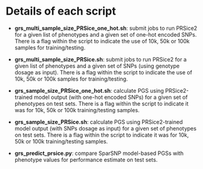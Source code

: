 # Details of each script


- **grs_multi_sample_size_PRSice_one_hot.sh**: submit jobs to run PRSice2 for a given list of phenotypes and a given set of one-hot encoded SNPs. There is a flag within the script to indicate the use of 10k, 50k or 100k samples for training/testing.

- **grs_multi_sample_size_PRSice.sh**: submit jobs to run PRSice2 for a given list of phenotypes and a given set of SNPs (using genotype dosage as input). There is a flag within the script to indicate the use of 10k, 50k or 100k samples for training/testing.

-	**grs_sample_size_PRSice_one_hot.sh**: calculate PGS using PRSice2-trained model output (with one-hot encoded SNPs) for a given set of phenotypes on test sets. There is a flag within the script to indicate it was for 10k, 50k or 100k training/testing samples.

- **grs_sample_size_PRSice.sh**: calculate PGS using PRSice2-trained model output (with SNPs dosage as input) for a given set of phenotypes on test sets. There is a flag within the script to indicate it was for 10k, 50k or 100k training/testing samples.

- **grs_predict_prsice.py**: compare SparSNP model-based PGSs with phenotype values for performance estimate on test sets.

